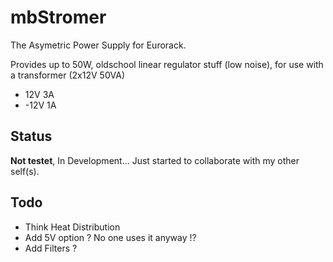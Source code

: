 # mbStromer

The Asymetric Power Supply for Eurorack.

Provides up to 50W, oldschool linear regulator stuff (low noise), for use with a transformer (2x12V 50VA)
* 12V 3A
* -12V 1A

## Status

**Not testet**, In Development... Just started to collaborate with my other self(s).

## Todo

* Think Heat Distribution
* Add 5V option ? No one uses it anyway !?
* Add Filters ?
